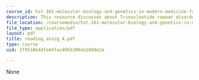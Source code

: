 ```yaml
---
course_id: hst-161-molecular-biology-and-genetics-in-modern-medicine-fall-2007
description: This resource discusses about Trinucleotide repeat disorders.
file_location: /coursemedia/hst-161-molecular-biology-and-genetics-in-modern-medicine-fall-2007/2f9516b4dfa44facd9b3306da1840e2a_reading_assig_4.pdf
file_type: application/pdf
layout: pdf
title: reading_assig_4.pdf
type: course
uid: 2f9516b4dfa44facd9b3306da1840e2a

---
```

None